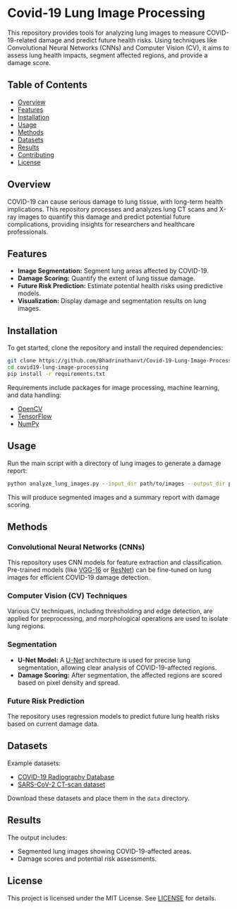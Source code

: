 # Covid-19 Lung Image Processing

This repository provides tools for analyzing lung images to measure COVID-19-related damage and predict future health risks. Using techniques like Convolutional Neural Networks (CNNs) and Computer Vision (CV), it aims to assess lung health impacts, segment affected regions, and provide a damage score.

## Table of Contents
- [Overview](#overview)
- [Features](#features)
- [Installation](#installation)
- [Usage](#usage)
- [Methods](#methods)
- [Datasets](#datasets)
- [Results](#results)
- [Contributing](#contributing)
- [License](#license)

## Overview

COVID-19 can cause serious damage to lung tissue, with long-term health implications. This repository processes and analyzes lung CT scans and X-ray images to quantify this damage and predict potential future complications, providing insights for researchers and healthcare professionals.

## Features
- **Image Segmentation:** Segment lung areas affected by COVID-19.
- **Damage Scoring:** Quantify the extent of lung tissue damage.
- **Future Risk Prediction:** Estimate potential health risks using predictive models.
- **Visualization:** Display damage and segmentation results on lung images.

## Installation

To get started, clone the repository and install the required dependencies:

```bash
git clone https://github.com/Bhadrinathanvt/Covid-19-Lung-Image-Processing.git
cd covid19-lung-image-processing
pip install -r requirements.txt
```

Requirements include packages for image processing, machine learning, and data handling:
- [OpenCV](https://opencv.org/)
- [TensorFlow](https://www.tensorflow.org/) 
- [NumPy](https://numpy.org/)

## Usage

Run the main script with a directory of lung images to generate a damage report:

```bash
python analyze_lung_images.py --input_dir path/to/images --output_dir path/to/results
```

This will produce segmented images and a summary report with damage scoring.

## Methods

### Convolutional Neural Networks (CNNs)

This repository uses CNN models for feature extraction and classification. Pre-trained models (like [VGG-16](https://arxiv.org/abs/1409.1556) or [ResNet](https://arxiv.org/abs/1512.03385)) can be fine-tuned on lung images for efficient COVID-19 damage detection.

### Computer Vision (CV) Techniques

Various CV techniques, including thresholding and edge detection, are applied for preprocessing, and morphological operations are used to isolate lung regions.

### Segmentation

- **U-Net Model:** A [U-Net](https://arxiv.org/abs/1505.04597) architecture is used for precise lung segmentation, allowing clear analysis of COVID-19-affected regions.
- **Damage Scoring:** After segmentation, the affected regions are scored based on pixel density and spread.

### Future Risk Prediction

The repository uses regression models to predict future lung health risks based on current damage data.

## Datasets

Example datasets:
- [COVID-19 Radiography Database](https://www.kaggle.com/tawsifurrahman/covid19-radiography-database)
- [SARS-CoV-2 CT-scan dataset](https://www.kaggle.com/plameneduardo/sarscov2-ctscan-dataset)

Download these datasets and place them in the `data` directory.

## Results

The output includes:
- Segmented lung images showing COVID-19-affected areas.
- Damage scores and potential risk assessments.


## License

This project is licensed under the MIT License. See [LICENSE](LICENSE) for details.

